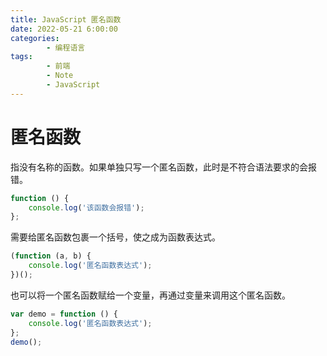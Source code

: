 ```yaml
---
title: JavaScript 匿名函数
date: 2022-05-21 6:00:00
categories:
        - 编程语言
tags:
        - 前端
        - Note
        - JavaScript
---
```


# 匿名函数

指没有名称的函数。如果单独只写一个匿名函数，此时是不符合语法要求的会报错。

```js
function () {
	console.log('该函数会报错');
};
```

需要给匿名函数包裹一个括号，使之成为函数表达式。

```js
(function (a, b) {
	console.log('匿名函数表达式');
})();
```

也可以将一个匿名函数赋给一个变量，再通过变量来调用这个匿名函数。

```js
var demo = function () {
	console.log('匿名函数表达式');
};
demo();
```
